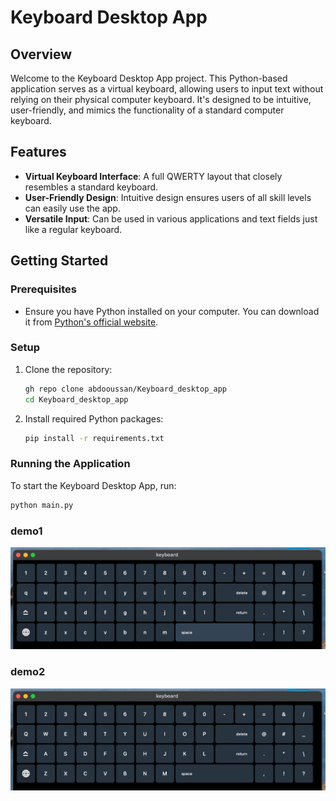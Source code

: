 # Keyboard Desktop App

## Overview
Welcome to the Keyboard Desktop App project. This Python-based application serves as a virtual keyboard, allowing users to input text without relying on their physical computer keyboard. It's designed to be intuitive, user-friendly, and mimics the functionality of a standard computer keyboard.

## Features
- **Virtual Keyboard Interface**: A full QWERTY layout that closely resembles a standard keyboard.
- **User-Friendly Design**: Intuitive design ensures users of all skill levels can easily use the app.
- **Versatile Input**: Can be used in various applications and text fields just like a regular keyboard.

## Getting Started

### Prerequisites
- Ensure you have Python installed on your computer. You can download it from [Python's official website](https://www.python.org/).

### Setup
1. Clone the repository:
    ```bash
    gh repo clone abdooussan/Keyboard_desktop_app
    cd Keyboard_desktop_app
    ```

2. Install required Python packages:
    ```bash
    pip install -r requirements.txt
    ```

### Running the Application
To start the Keyboard Desktop App, run:
```bash
python main.py
```


### demo1

![demo1](demo1.png "demo1")



### demo2 

![demo2](demo2.png "demo2")


